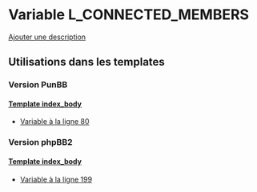 # Variable L_CONNECTED_MEMBERS
[Ajouter une description](https://fa-tvars.appspot.com/var/L_CONNECTED_MEMBERS)

## Utilisations dans les templates

### Version PunBB

#### [Template index_body](punbb/index_body.md#readme)
* [Variable &agrave; la ligne 80](../punbb/index_body.tpl#L80)

### Version phpBB2

#### [Template index_body](subsilver/index_body.md#readme)
* [Variable &agrave; la ligne 199](../subsilver/index_body.tpl#L199)